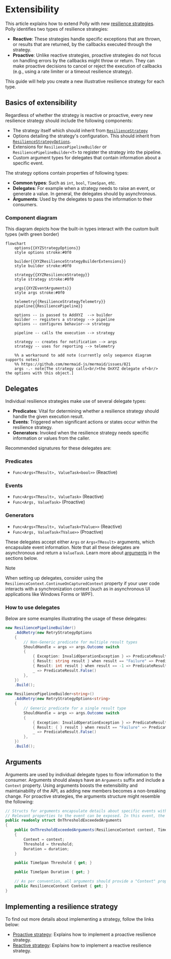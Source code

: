 # Extensibility

This article explains how to extend Polly with new [resilience strategies](../strategies/index.md). Polly identifies two types of resilience strategies:

- **Reactive**: These strategies handle specific exceptions that are thrown, or results that are returned, by the callbacks executed through the strategy.
- **Proactive**: Unlike reactive strategies, proactive strategies do not focus on handling errors by the callbacks might throw or return. They can make proactive decisions to cancel or reject the execution of callbacks (e.g., using a rate limiter or a timeout resilience strategy).

This guide will help you create a new illustrative resilience strategy for each type.

## Basics of extensibility

Regardless of whether the strategy is reactive or proactive, every new resilience strategy should include the following components:

- The strategy itself which should inherit from [`ResilienceStrategy`](xref:Polly.ResilienceStrategy)
- Options detailing the strategy's configuration. This should inherit from [`ResilienceStrategyOptions`](xref:Polly.ResilienceStrategyOptions).
- Extensions for `ResiliencePipelineBuilder` or `ResiliencePipelineBuilder<T>` to register the strategy into the pipeline.
- Custom argument types for delegates that contain information about a specific event.

The strategy options contain properties of following types:

- **Common types**: Such as `int`, `bool`, `TimeSpan`, etc.
- **Delegates**: For example when a strategy needs to raise an event, or generate a value. In general, the delegates should by asynchronous.
- **Arguments**: Used by the delegates to pass the information to their consumers.

### Component diagram

This diagram depicts how the built-in types interact with the custom built types (with green border)

```mermaid
flowchart
    options{{XYZStrategyOptions}}
    style options stroke:#0f0

    builder{{XYZResilienceStrategyBuilderExtensions}}
    style builder stroke:#0f0

    strategy{{XYZResilienceStrategy}}
    style strategy stroke:#0f0

    args{{XYZEventArguments}}
    style args stroke:#0f0

    telemetry{{ResilienceStrategyTelemetry}}
    pipeline{{ResiliencePipeline}}

    options -- is passed to AddXYZ  --> builder
    builder -- registers a strategy --> pipeline
    options -- configures behavior--> strategy

    pipeline -- calls the execution --> strategy

    strategy -- creates for notification --> args
    strategy -- uses for reporting --> telemetry

    %% a workaround to add note (currently only sequence diagram supports notes)
    %% https://github.com/mermaid-js/mermaid/issues/821
    args -.- note[The strategy calls<br/>the OnXYZ delegate of<br/> the options with this object.]
```

## Delegates

Individual resilience strategies make use of several delegate types:

- **Predicates**: Vital for determining whether a resilience strategy should handle the given execution result.
- **Events**: Triggered when significant actions or states occur within the resilience strategy.
- **Generators**: Invoked when the resilience strategy needs specific information or values from the caller.

Recommended signatures for these delegates are:

### Predicates

- `Func<Args<TResult>, ValueTask<bool>>` (Reactive)

### Events

- `Func<Args<TResult>, ValueTask>` (Reactive)
- `Func<Args, ValueTask>` (Proactive)

### Generators

- `Func<Args<TResult>, ValueTask<TValue>>` (Reactive)
- `Func<Args, ValueTask<TValue>>` (Proactive)

These delegates accept either `Args` or `Args<TResult>` arguments, which encapsulate event information. Note that all these delegates are asynchronous and return a `ValueTask`. Learn more about [arguments](#arguments) in the sections below.

> [!NOTE]
> When setting up delegates, consider using the `ResilienceContext.ContinueOnCapturedContext` property if your user code interacts with a synchronization context (such as in asynchronous UI applications like Windows Forms or WPF).

### How to use delegates

Below are some examples illustrating the usage of these delegates:

<!-- snippet: delegate-usage -->
```cs
new ResiliencePipelineBuilder()
    .AddRetry(new RetryStrategyOptions
    {
        // Non-Generic predicate for multiple result types
        ShouldHandle = args => args.Outcome switch
        {
            { Exception: InvalidOperationException } => PredicateResult.True(),
            { Result: string result } when result == "Failure" => PredicateResult.True(),
            { Result: int result } when result == -1 => PredicateResult.True(),
            _ => PredicateResult.False()
        },
    })
    .Build();

new ResiliencePipelineBuilder<string>()
    .AddRetry(new RetryStrategyOptions<string>
    {
        // Generic predicate for a single result type
        ShouldHandle = args => args.Outcome switch
        {
            { Exception: InvalidOperationException } => PredicateResult.True(),
            { Result: { } result } when result == "Failure" => PredicateResult.True(),
            _ => PredicateResult.False()
        },
    })
    .Build();
```
<!-- endSnippet -->

## Arguments

Arguments are used by individual delegate types to flow information to the consumer. Arguments should always have an `Arguments` suffix and include a `Context` property. Using arguments boosts the extensibility and maintainability of the API, as adding new members becomes a non-breaking change.  For proactive strategies, the arguments structure might resemble the following:

<!-- snippet: ext-proactive-args -->
```cs
// Structs for arguments encapsulate details about specific events within the resilience strategy.
// Relevant properties to the event can be exposed. In this event, the actual execution time and the exceeded threshold are included.
public readonly struct OnThresholdExceededArguments
{
    public OnThresholdExceededArguments(ResilienceContext context, TimeSpan threshold, TimeSpan duration)
    {
        Context = context;
        Threshold = threshold;
        Duration = duration;
    }

    public TimeSpan Threshold { get; }

    public TimeSpan Duration { get; }

    // As per convention, all arguments should provide a "Context" property.
    public ResilienceContext Context { get; }
}
```
<!-- endSnippet -->

## Implementing a resilience strategy

To find out more details about implementing a strategy, follow the links below:

- [Proactive strategy](proactive-strategy.md): Explains how to implement a proactive resilience strategy.
- [Reactive strategy](reactive-strategy.md): Explains how to implement a reactive resilience strategy.
